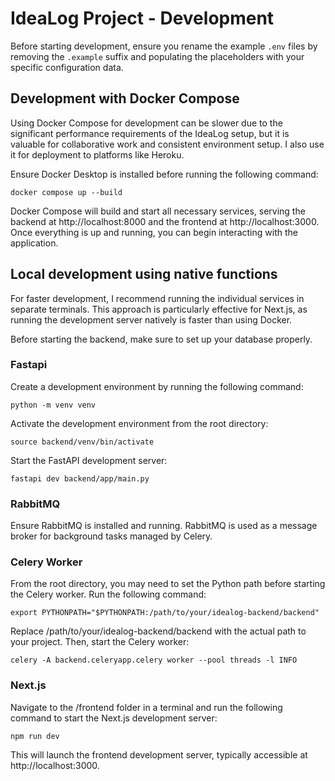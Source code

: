 # IdeaLog Project - Development
Before starting development, ensure you rename the example `.env` files by removing the `.example` suffix and populating the placeholders with your specific configuration data.

## Development with Docker Compose
Using Docker Compose for development can be slower due to the significant performance requirements of the IdeaLog setup, but it is valuable for collaborative work and consistent environment setup. I also use it for deployment to platforms like Heroku.

Ensure Docker Desktop is installed before running the following command:

```
docker compose up --build
```
Docker Compose will build and start all necessary services, serving the backend at http://localhost:8000 and the frontend at http://localhost:3000. Once everything is up and running, you can begin interacting with the application.

## Local development using native functions
For faster development, I recommend running the individual services in separate terminals. This approach is particularly effective for Next.js, as running the development server natively is faster than using Docker.

Before starting the backend, make sure to set up your database properly.

### Fastapi
Create a development environment by running the following command:
```
python -m venv venv
```

Activate the development environment from the root directory:
```
source backend/venv/bin/activate
```
Start the FastAPI development server:
```
fastapi dev backend/app/main.py
```
### RabbitMQ
Ensure RabbitMQ is installed and running. RabbitMQ is used as a message broker for background tasks managed by Celery.

### Celery Worker
From the root directory, you may need to set the Python path before starting the Celery worker. Run the following command:
```
export PYTHONPATH="$PYTHONPATH:/path/to/your/idealog-backend/backend"
```
Replace /path/to/your/idealog-backend/backend with the actual path to your project.
Then, start the Celery worker:
```
celery -A backend.celeryapp.celery worker --pool threads -l INFO
```

### Next.js

Navigate to the /frontend folder in a terminal and run the following command to start the Next.js development server:
```
npm run dev
```
This will launch the frontend development server, typically accessible at http://localhost:3000.